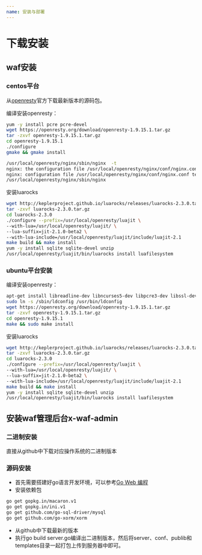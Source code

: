 ```yaml
---
name: 安装与部署
---
```


# 下载安装
## waf安装
### centos平台

从[openresty](http://openresty.org/en/download.html)官方下载最新版本的源码包。

编译安装openresty：

```bash
yum -y install pcre pcre-devel
wget https://openresty.org/download/openresty-1.9.15.1.tar.gz
tar -zxvf openresty-1.9.15.1.tar.gz 
cd openresty-1.9.15.1
./configure 
gmake && gmake install

/usr/local/openresty/nginx/sbin/nginx  -t
nginx: the configuration file /usr/local/openresty/nginx/conf/nginx.conf syntax is ok
nginx: configuration file /usr/local/openresty/nginx/conf/nginx.conf test is successful
/usr/local/openresty/nginx/sbin/nginx 
```

安装luarocks

```bash
wget http://keplerproject.github.io/luarocks/releases/luarocks-2.3.0.tar.gz
tar -zxvf luarocks-2.3.0.tar.gz 
cd luarocks-2.3.0
./configure --prefix=/usr/local/openresty/luajit \
--with-lua=/usr/local/openresty/luajit/ \
--lua-suffix=jit-2.1.0-beta2 \
--with-lua-include=/usr/local/openresty/luajit/include/luajit-2.1
make build && make install
yum -y install sqlite sqlite-devel unzip 
/usr/local/openresty/luajit/bin/luarocks install luafilesystem 
```

### ubuntu平台安装

编译安装openresty：

```bash
apt-get install libreadline-dev libncurses5-dev libpcre3-dev libssl-dev perl make build-essential
sudo ln -s /sbin/ldconfig /usr/bin/ldconfig
wget https://openresty.org/download/openresty-1.9.15.1.tar.gz
tar -zxvf openresty-1.9.15.1.tar.gz
cd openresty-1.9.15.1
make && sudo make install
```
安装luarocks
```bash
wget http://keplerproject.github.io/luarocks/releases/luarocks-2.3.0.tar.gz
tar -zxvf luarocks-2.3.0.tar.gz 
cd luarocks-2.3.0
./configure --prefix=/usr/local/openresty/luajit \
--with-lua=/usr/local/openresty/luajit/ \
--lua-suffix=jit-2.1.0-beta2 \
--with-lua-include=/usr/local/openresty/luajit/include/luajit-2.1
make build && make install
yum -y install sqlite sqlite-devel unzip 
/usr/local/openresty/luajit/bin/luarocks install luafilesystem 
```
## 安装waf管理后台x-waf-admin
### 二进制安装
直接从github中下载对应操作系统的二进制版本

### 源码安装

- 首先需要搭建好go语言开发环境，可以参考[Go Web 编程](https://github.com/astaxie/build-web-application-with-golang/blob/master/zh/01.1.md)
- 安装依赖包

```bash
go get gopkg.in/macaron.v1
go get gopkg.in/ini.v1
go get github.com/go-sql-driver/mysql
go get github.com/go-xorm/xorm

```

- 从github中下载最新的版本
- 执行go build server.go编译出二进制版本，然后将server、conf、publib和templates目录一起打包上传到服务器中即可。
